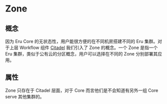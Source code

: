 # Zone

## 概念

因为 Eru Core 的无状态性，用户能很方便的在不同机房搭建不同的 Eru 集群。对于上层 Workflow 组件 [Citadel](https://github.com/projecteru2/citadel) 我们引入了 Zone 的概念。一个 Zone 是指一个 Eru 集群，类似于公有云的分区概念，用户可以选择在不同的 Zone 分别部署其应用。

## 属性

Zone 只存在于 Citadel 层面，对于 Core 而言他们是不会知道有另外一组 Core serve 其他集群的。
